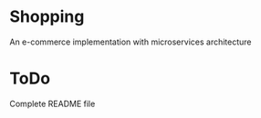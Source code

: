 # Shopping
An e-commerce implementation with microservices architecture
# ToDo
Complete README file
